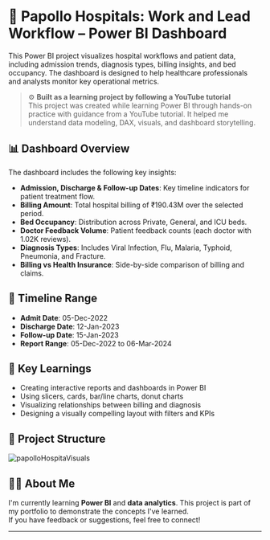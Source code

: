 # 🏥 Papollo Hospitals: Work and Lead Workflow – Power BI Dashboard

This Power BI project visualizes hospital workflows and patient data, including admission trends, diagnosis types, billing insights, and bed occupancy. The dashboard is designed to help healthcare professionals and analysts monitor key operational metrics.

> ⚙️ **Built as a learning project by following a YouTube tutorial**  
This project was created while learning Power BI through hands-on practice with guidance from a YouTube tutorial. It helped me understand data modeling, DAX, visuals, and dashboard storytelling.

## 📊 Dashboard Overview

The dashboard includes the following key insights:

- **Admission, Discharge & Follow-up Dates**: Key timeline indicators for patient treatment flow.
- **Billing Amount**: Total hospital billing of ₹190.43M over the selected period.
- **Bed Occupancy**: Distribution across Private, General, and ICU beds.
- **Doctor Feedback Volume**: Patient feedback counts (each doctor with 1.02K reviews).
- **Diagnosis Types**: Includes Viral Infection, Flu, Malaria, Typhoid, Pneumonia, and Fracture.
- **Billing vs Health Insurance**: Side-by-side comparison of billing and claims.

## 📅 Timeline Range

- **Admit Date**: 05-Dec-2022
- **Discharge Date**: 12-Jan-2023
- **Follow-up Date**: 15-Jan-2023
- **Report Range**: 05-Dec-2022 to 06-Mar-2024

## 📌 Key Learnings

- Creating interactive reports and dashboards in Power BI
- Using slicers, cards, bar/line charts, donut charts
- Visualizing relationships between billing and diagnosis
- Designing a visually compelling layout with filters and KPIs

## 📁 Project Structure


![papolloHospitaVisuals](https://github.com/user-attachments/assets/8a8cf3d9-7640-484b-bded-25c7f9105879)



## 🙋‍♂️ About Me

I'm currently learning **Power BI** and **data analytics**. This project is part of my portfolio to demonstrate the concepts I've learned.  
If you have feedback or suggestions, feel free to connect!


---

